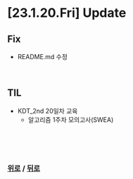 # [23.1.20.Fri] Update

## Fix
* README.md 수정


<br>

## TIL
* KDT_2nd 20일차 교육
  * 알고리즘 1주차 모의고사(SWEA)


<br>

<br>

<br>

### [위로](#23120fri-update) / [뒤로](/Update/README.md/#update)